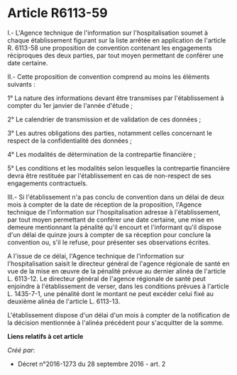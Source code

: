 # Article R6113-59

I.- L'Agence technique de l'information sur l'hospitalisation soumet à chaque établissement figurant sur la liste arrêtée en
application de l'article R. 6113-58 une proposition de convention contenant les engagements réciproques des deux parties, par
tout moyen permettant de conférer une date certaine. 

II.- Cette proposition de convention comprend au moins les éléments suivants : 

1° La nature des informations devant être transmises par l'établissement à compter du 1er janvier de l'année d'étude ; 

2° Le calendrier de transmission et de validation de ces données ; 

3° Les autres obligations des parties, notamment celles concernant le respect de la confidentialité des données ; 

4° Les modalités de détermination de la contrepartie financière ; 

5° Les conditions et les modalités selon lesquelles la contrepartie financière devra être restituée par l'établissement en
cas de non-respect de ses engagements contractuels. 

III.- Si l'établissement n'a pas conclu de convention dans un délai de deux mois à compter de la date de réception de la
proposition, l'Agence technique de l'information sur l'hospitalisation adresse à l'établissement, par tout moyen permettant
de conférer une date certaine, une mise en demeure mentionnant la pénalité qu'il encourt et l'informant qu'il dispose d'un
délai de quinze jours à compter de sa réception pour conclure la convention ou, s'il le refuse, pour présenter ses
observations écrites. 

A l'issue de ce délai, l'Agence technique de l'information sur l'hospitalisation saisit le directeur général de l'agence
régionale de santé en vue de la mise en œuvre de la pénalité prévue au dernier alinéa de l'article L. 6113-12. Le directeur
général de l'agence régionale de santé peut enjoindre à l'établissement de verser, dans les conditions prévues à l'article L.
1435-7-1, une pénalité dont le montant ne peut excéder celui fixé au deuxième alinéa de l'article L. 6113-13. 

L'établissement dispose d'un délai d'un mois à compter de la notification de la décision mentionnée à l'alinéa précédent pour
s'acquitter de la somme.

**Liens relatifs à cet article**

_Créé par_:

  - Décret n°2016-1273 du 28 septembre 2016 - art. 2
